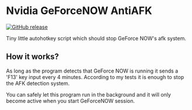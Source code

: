 # Nvidia GeForceNOW AntiAFK
[![GitHub release](https://img.shields.io/github/v/release/ZoltePudeleczko/GeForce-NOW-AntiAFK.svg)](https://github.com/ZoltePudeleczko/GeForce-NOW-AntiAFK/releases)

Tiny little autohotkey script which should stop GeForce NOW's afk system.

## How it works?
As long as the program detects that GeForce NOW is running it sends a 'F13' key input every 4 minutes. According to my tests it is enough to stop the AFK detection system.

You can safely let this program run in the background and it will only become active when you start GeForceNOW session.
